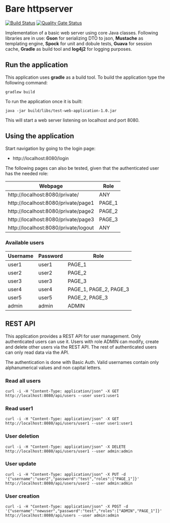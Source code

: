 # Bare httpserver

[![Build Status](https://travis-ci.org/mostrovoi/barehttpserver.svg?branch=master)](https://travis-ci.org/mostrovoi/barehttpserver)
[![Quality Gate Status](https://sonarcloud.io/api/project_badges/measure?project=com.schibsted.server%3Atest-web-application&metric=alert_status)](https://sonarcloud.io/dashboard?id=com.schibsted.server%3Atest-web-application)

Implementation of a basic web server using  core Java classes. 
Following libraries are in use: **Gson** for serializing DTO to json, **Mustache** as templating engine, **Spock** for unit and dobule tests, **Guava** for session cache, **Gradle** as build tool and **log4j2** for logging purposes.

## Run the application

This application uses **gradle** as a build tool. To build the application type the following command:

```
gradlew build
```

To run the application once it is built:
```
java -jar build/libs/test-web-application-1.0.jar
```

This will start a web server listening on localhost and port 8080. 

## Using the application

Start navigation by going to the login page:

* http://localhost:8080/login 

The following pages can also be tested, given that the authenticated user has the needed role:

| Webpage                             | Role    |
|------------------------------------ | ------- |
| http://localhost:8080/private/      | ANY     |
| http://localhost:8080/private/page1 | PAGE_1  |
| http://localhost:8080/private/page2 | PAGE_2  | 
| http://localhost:8080/private/page3 | PAGE_3  |
| http://localhost:8080/private/logout| ANY     | 

### Available users

|Username | Password | Role |
|---------| -------- | ---- |
|user1    |  user1   | PAGE_1 |
|user2    |  user2   | PAGE_2 |
|user3    |  user3   | PAGE_3 |
|user4    |  user4   | PAGE_1, PAGE_2, PAGE_3 |
|user5    |  user5   | PAGE_2, PAGE_3 |
|admin    | admin    | ADMIN |


## REST API

This application provides a REST API for user management. Only authenticated users can use it. 
Users with role ADMIN can modify, create and delete other users via the REST API. The rest of authenticated users can only read data via the API. 

The authentication is done with Basic Auth. Valid usernames contain only alphanumerical values and non capital letters.

### Read all users 
```
curl -i -H "Content-Type: application/json" -X GET http://localhost:8080/api/users --user user1:user1
```
### Read user1
```
curl -i -H "Content-Type: application/json" -X GET http://localhost:8080/api/users/user1 --user user1:user1
```
### User deletion
```
curl -i -H "Content-Type: application/json" -X DELETE http://localhost:8080/api/users/user1 --user admin:admin
```
### User update
```
curl -i -H "Content-Type: application/json" -X PUT -d '{"username":"user2","password":"test","roles":["PAGE_1"]}' http://localhost:8080/api/users/user2 --user admin:admin
```
### User creation
```
curl -i -H "Content-Type: application/json" -X POST -d '{"username":"newuser","password":"test","roles":["ADMIN","PAGE_1"]}' http://localhost:8080/api/users --user admin:admin
```


